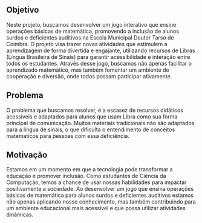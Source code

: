 ## Objetivo

Neste projeto, buscamos desenvolver um jogo interativo que ensine operações básicas de matemática, promovendo a inclusão de alunos surdos e deficientes auditivos na Escola Municipal Doutor Tarso de Coimbra. O projeto visa trazer novas atividades que estimulem a aprendizagem de forma divertida e engajante, utilizando recursos de Libras (Língua Brasileira de Sinais) para garantir acessibilidade e interação entre todos os estudantes. Através desse jogo, buscamos não apenas facilitar o aprendizado matemático, mas também fomentar um ambiente de cooperação e diversão, onde todos possam participar ativamente.


## Problema

O problema que buscamos resolver, é a escasez de recursos didáticos acessíveis e adaptados para alunos que usam Libra como sua forma principal de comunicação. Muitos materiais tradicionais não são adaptados para a lingua de sinais, o que dificulta o entendimento de conceitos matematicos para pessoas com essa deficiência.


## Motivação
Estamos em um momento em que a tecnologia pode transformar a educação e promover inclusão. Como estudantes de Ciência da Computação, temos a chance de usar nossas habilidades para impactar positivamente a sociedade. Ao desenvolver um jogo que ensina operações básicas de matemática para alunos surdos e deficientes auditivos estamos não apenas aplicando nosso conhecimento, mas também contribuindo para um ambiente educacional mais acessível e que possa utilizar atividades dinâmicas.


